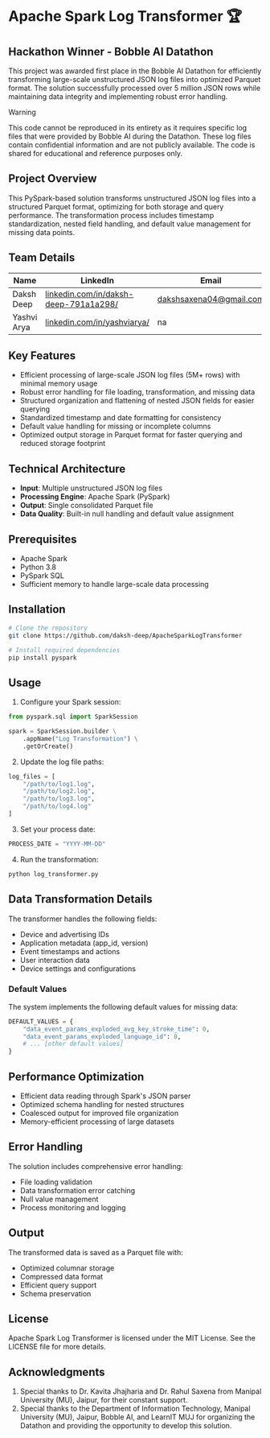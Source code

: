 # Apache Spark Log Transformer 🏆

## Hackathon Winner - Bobble AI Datathon
This project was awarded first place in the Bobble AI Datathon for efficiently transforming large-scale unstructured JSON log files into optimized Parquet format. The solution successfully processed over 5 million JSON rows while maintaining data integrity and implementing robust error handling.

> [!WARNING]
> This code cannot be reproduced in its entirety as it requires specific log files that were provided by Bobble AI during the Datathon. These log files contain confidential information and are not publicly available. The code is shared for educational and reference purposes only.

## Project Overview
This PySpark-based solution transforms unstructured JSON log files into a structured Parquet format, optimizing for both storage and query performance. The transformation process includes timestamp standardization, nested field handling, and default value management for missing data points.

## Team Details

| Name   | LinkedIn                                       | Email                   |
|---------------|------------------------------------------------|-------------------------|
| Daksh Deep    | [linkedin.com/in/daksh-deep-791a1a298/](https://linkedin.com/in/daksh-deep-791a1a298/) | dakshsaxena04@gmail.com |
| Yashvi Arya   | [linkedin.com/in/yashviarya/](https://linkedin.com/in/yashviarya/)               | na                      |

## Key Features
- Efficient processing of large-scale JSON log files (5M+ rows) with minimal memory usage
- Robust error handling for file loading, transformation, and missing data
- Structured organization and flattening of nested JSON fields for easier querying
- Standardized timestamp and date formatting for consistency
- Default value handling for missing or incomplete columns
- Optimized output storage in Parquet format for faster querying and reduced storage footprint

## Technical Architecture
- **Input**: Multiple unstructured JSON log files
- **Processing Engine**: Apache Spark (PySpark)
- **Output**: Single consolidated Parquet file
- **Data Quality**: Built-in null handling and default value assignment

## Prerequisites
- Apache Spark
- Python 3.8
- PySpark SQL
- Sufficient memory to handle large-scale data processing

## Installation
```bash
# Clone the repository
git clone https://github.com/daksh-deep/ApacheSparkLogTransformer

# Install required dependencies
pip install pyspark
```

## Usage
1. Configure your Spark session:
```python
from pyspark.sql import SparkSession

spark = SparkSession.builder \
    .appName("Log Transformation") \
    .getOrCreate()
```

2. Update the log file paths:
```python
log_files = [
    "/path/to/log1.log",
    "/path/to/log2.log",
    "/path/to/log3.log",
    "/path/to/log4.log"
]
```

3. Set your process date:
```python
PROCESS_DATE = "YYYY-MM-DD"
```

4. Run the transformation:
```python
python log_transformer.py
```

## Data Transformation Details
The transformer handles the following fields:
- Device and advertising IDs
- Application metadata (app_id, version)
- Event timestamps and actions
- User interaction data
- Device settings and configurations

### Default Values
The system implements the following default values for missing data:
```python
DEFAULT_VALUES = {
    "data_event_params_exploded_avg_key_stroke_time": 0,
    "data_event_params_exploded_language_id": 0,
    # ... [other default values]
}
```

## Performance Optimization
- Efficient data reading through Spark's JSON parser
- Optimized schema handling for nested structures
- Coalesced output for improved file organization
- Memory-efficient processing of large datasets

## Error Handling
The solution includes comprehensive error handling:
- File loading validation
- Data transformation error catching
- Null value management
- Process monitoring and logging

## Output
The transformed data is saved as a Parquet file with:
- Optimized columnar storage
- Compressed data format
- Efficient query support
- Schema preservation  

## License
Apache Spark Log Transformer is licensed under the MIT License. See the LICENSE file for more details.

## Acknowledgments
1. Special thanks to Dr. Kavita Jhajharia and Dr. Rahul Saxena from Manipal University (MU), Jaipur, for their constant support.
2. Special thanks to the Department of Information Technology, Manipal University (MU), Jaipur, Bobble AI, and LearnIT MUJ for organizing the Datathon and providing the opportunity to develop this solution.

